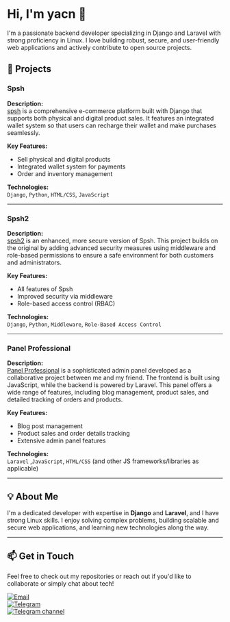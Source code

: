 # Hi, I'm yacn 👋

I'm a passionate backend developer specializing in Django and Laravel with strong proficiency in Linux. I love building robust, secure, and user-friendly web applications and actively contribute to open source projects.

## 🚀 Projects

### Spsh
**Description:**  
[spsh](https://github.com/yacn114/spsh) is a comprehensive e-commerce platform built with Django that supports both physical and digital product sales. It features an integrated wallet system so that users can recharge their wallet and make purchases seamlessly.

**Key Features:**
- Sell physical and digital products
- Integrated wallet system for payments
- Order and inventory management

**Technologies:**  
`Django`, `Python`, `HTML/CSS`, `JavaScript`

---

### Spsh2
**Description:**  
[spsh2](https://github.com/yacn114/spsh2) is an enhanced, more secure version of Spsh. This project builds on the original by adding advanced security measures using middleware and role-based permissions to ensure a safe environment for both customers and administrators.

**Key Features:**
- All features of Spsh
- Improved security via middleware
- Role-based access control (RBAC)

**Technologies:**  
`Django`, `Python`, `Middleware`, `Role-Based Access Control`

---

### Panel Professional
**Description:**  
[Panel Professional](https://github.com/ashkanrabiee/panel_professional) is a sophisticated admin panel developed as a collaborative project between me and my friend. The frontend is built using JavaScript, while the backend is powered by Laravel. This panel offers a wide range of features, including blog management, product sales, and detailed tracking of orders and products.

**Key Features:**
- Blog post management
- Product sales and order details tracking
- Extensive admin panel features

**Technologies:**  
`Laravel` ,`JavaScript`, `HTML/CSS` (and other JS frameworks/libraries as applicable)

---

## 💡 About Me

I'm a dedicated developer with expertise in **Django** and **Laravel**, and I have strong Linux skills. I enjoy solving complex problems, building scalable and secure web applications, and learning new technologies along the way.

---

## 📫 Get in Touch

Feel free to check out my repositories or reach out if you'd like to collaborate or simply chat about tech!

[![Email](https://img.shields.io/badge/Email-zy11hey%40gmail.com-blue)](mailto:zy11hey@gmail.com)  
[![Telegram](https://img.shields.io/badge/Telegram-%40yacn_1414-blue)](https://www.t.me/yacn_1414)  
[![Telegram channel](https://img.shields.io/badge/Channel-FreeData-blue)](https://www.t.me/freeda_ta)  
